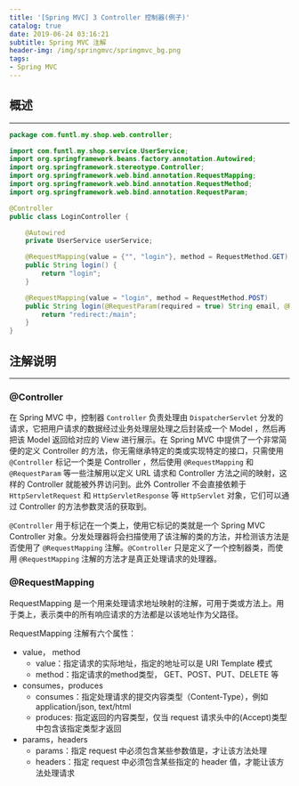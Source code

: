 ```yaml
---
title: '[Spring MVC] 3 Controller 控制器(例子)'
catalog: true
date: 2019-06-24 03:16:21
subtitle: Spring MVC 注解
header-img: /img/springmvc/springmvc_bg.png
tags:
- Spring MVC
---
```


## 概述
---
```java
package com.funtl.my.shop.web.controller;

import com.funtl.my.shop.service.UserService;
import org.springframework.beans.factory.annotation.Autowired;
import org.springframework.stereotype.Controller;
import org.springframework.web.bind.annotation.RequestMapping;
import org.springframework.web.bind.annotation.RequestMethod;
import org.springframework.web.bind.annotation.RequestParam;

@Controller
public class LoginController {

    @Autowired
    private UserService userService;

    @RequestMapping(value = {"", "login"}, method = RequestMethod.GET)
    public String login() {
        return "login";
    }

    @RequestMapping(value = "login", method = RequestMethod.POST)
    public String login(@RequestParam(required = true) String email, @RequestParam(required = true) String password) {
        return "redirect:/main";
    }
}
```

## 注解说明
---
### @Controller
在 Spring MVC 中，控制器 `Controller` 负责处理由 `DispatcherServlet` 分发的请求，它把用户请求的数据经过业务处理层处理之后封装成一个 Model ，然后再把该 Model 返回给对应的 View 进行展示。在 Spring MVC 中提供了一个非常简便的定义 Controller 的方法，你无需继承特定的类或实现特定的接口，只需使用 `@Controller` 标记一个类是 Controller ，然后使用 `@RequestMapping` 和 `@RequestParam` 等一些注解用以定义 URL 请求和 Controller 方法之间的映射，这样的 Controller 就能被外界访问到。此外 Controller 不会直接依赖于 `HttpServletRequest` 和 `HttpServletResponse` 等 `HttpServlet` 对象，它们可以通过 Controller 的方法参数灵活的获取到。

`@Controller` 用于标记在一个类上，使用它标记的类就是一个 Spring MVC Controller 对象。分发处理器将会扫描使用了该注解的类的方法，并检测该方法是否使用了 `@RequestMapping` 注解。`@Controller` 只是定义了一个控制器类，而使用 `@RequestMapping` 注解的方法才是真正处理请求的处理器。

### @RequestMapping
RequestMapping 是一个用来处理请求地址映射的注解，可用于类或方法上。用于类上，表示类中的所有响应请求的方法都是以该地址作为父路径。

RequestMapping 注解有六个属性：
- value， method
    - value：指定请求的实际地址，指定的地址可以是 URI Template 模式
    - method：指定请求的method类型， GET、POST、PUT、DELETE 等
- consumes，produces
    - consumes：指定处理请求的提交内容类型（Content-Type），例如 application/json, text/html
    - produces: 指定返回的内容类型，仅当 request 请求头中的(Accept)类型中包含该指定类型才返回
- params，headers
    - params：指定 request 中必须包含某些参数值是，才让该方法处理
    - headers：指定 request 中必须包含某些指定的 header 值，才能让该方法处理请求